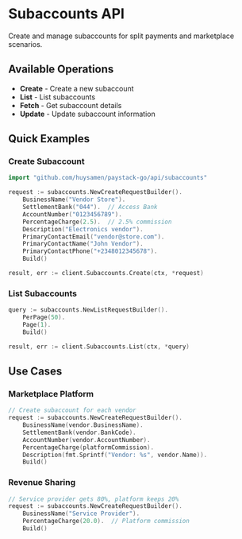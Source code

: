 # Subaccounts API

Create and manage subaccounts for split payments and marketplace scenarios.

## Available Operations

- **Create** - Create a new subaccount
- **List** - List subaccounts
- **Fetch** - Get subaccount details
- **Update** - Update subaccount information

## Quick Examples

### Create Subaccount

```go
import "github.com/huysamen/paystack-go/api/subaccounts"

request := subaccounts.NewCreateRequestBuilder().
    BusinessName("Vendor Store").
    SettlementBank("044").  // Access Bank
    AccountNumber("0123456789").
    PercentageCharge(2.5).  // 2.5% commission
    Description("Electronics vendor").
    PrimaryContactEmail("vendor@store.com").
    PrimaryContactName("John Vendor").
    PrimaryContactPhone("+2348012345678").
    Build()

result, err := client.Subaccounts.Create(ctx, *request)
```

### List Subaccounts

```go
query := subaccounts.NewListRequestBuilder().
    PerPage(50).
    Page(1).
    Build()

result, err := client.Subaccounts.List(ctx, *query)
```

## Use Cases

### Marketplace Platform

```go
// Create subaccount for each vendor
request := subaccounts.NewCreateRequestBuilder().
    BusinessName(vendor.BusinessName).
    SettlementBank(vendor.BankCode).
    AccountNumber(vendor.AccountNumber).
    PercentageCharge(platformCommission).
    Description(fmt.Sprintf("Vendor: %s", vendor.Name)).
    Build()
```

### Revenue Sharing

```go
// Service provider gets 80%, platform keeps 20%
request := subaccounts.NewCreateRequestBuilder().
    BusinessName("Service Provider").
    PercentageCharge(20.0).  // Platform commission
    Build()
```

